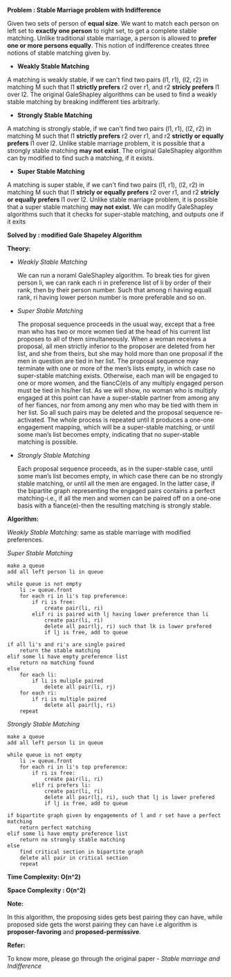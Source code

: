 **Problem : Stable Marriage problem with Indifference**

Given two sets of person of **equal size**. We want to match each person on left set to **exactly one person**
to right set, to get a complete stable matching. Unlike traditional stable marriage, a person is allowed to
**prefer one or more persons equally**. This notion of indifference creates three notions of stable matching
given by.
    
    
    
- **Weakly Stable Matching**
    
A matching is weakly stable, if we can't find two pairs (l1, r1), (l2, r2) in matching M such that l1 **strictly prefers**
r2 over r1, and r2 **stricly prefers** l1 over l2. The original GaleShapley algorithms can be used to find a
weakly stable matching by breaking indifferent ties arbitrarly.
    
    
    
- **Strongly Stable Matching**

A matching is strongly stable, if we can't find two pairs (l1, r1), (l2, r2) in matching M such that l1 **strictly prefers**
r2 over r1, and r2 **strictly or equally prefers** l1 over l2. Unlike stable marriage problem, it is possible that a strongly stable matching **may not exist**. 
The original GaleShapley algorithm can by modified to find such a matching, if it exists.
    
    
    
- **Super Stable Matching**

A matching is super stable, if we can't find two pairs (l1, r1), (l2, r2) in matching M such that l1 **stricly or equally
prefers** r2 over r1, and r2 **stricly or equally prefers** l1 over l2. Unlike stable marriage problem, it is possible
that a super stable matching **may not exist**.
We can modify GaleShapley algorithms such that it checks for super-stable matching, and outputs one if it exits
    
    
    
    
**Solved by : modified Gale Shapeley Algorithm**

  
  
**Theory:**

-   *Weakly Stable Matching*

    We can run a noraml GaleShapley algorithm. To break ties for given person li, we can rank each ri in preference list of
    li by order of their rank, then by their person number. Such that among ri having equall rank, ri having lower person number
    is more preferable and so on.
    
-   *Super Stable Matching*

    The proposal sequence proceeds in the usual way, except that a free man who has two or more women tied at the head of his current list proposes to all of them simultaneously. When a woman receives a proposal, all men strictly inferior to the proposer are deleted from her list, and she from theirs, but she may hold more than one proposal if the men in question are tied in her list. The proposal sequence may terminate with one or more of the men’s lists empty, in which case no super-stable matching exists. Otherwise, each man will be engaged to one or more women, and the fiancC(e)s of any multiply engaged person must be tied in his/her list. As we will show, no woman who is multiply engaged at this point can have a super-stable partner from among any of her fiances, nor from among any men who may be tied with them in her list. So all such pairs may be deleted and the proposal sequence re-activated. The whole process is repeated until it produces a one-one engagement mapping, which will be a super-stable matching, or until some man’s list becomes empty, indicating that no super-stable matching is possible.
    

-   *Strongly Stable Matching*

    Each proposal sequence proceeds, as in the super-stable case, until some man’s list becomes empty, in which case there can be no strongly stable matching, or until all the men are engaged. In the latter case, if the bipartite graph representing the engaged pairs contains a perfect matching-i.e., if all the men and women can be paired off on a one-one basis with a fiance(e)-then the resulting matching is strongly stable.

**Algorithm:**

*Weakly Stable Matching:*
same as stable marriage with modified preferences.

*Super Stable Matching*

    make a queue
    add all left person li in queue

    while queue is not empty
        li := queue.front
        for each ri in li's top preference:
            if ri is free:
                create pair(li, ri)
            elif ri is paired with lj having lower preference than li
                create pair(li, ri)
                delete all pair(lj, ri) such that lk is lower prefered
                if lj is free, add to queue
    
    if all li's and ri's are single paired
        return the stable matching
    elif some li have empty preference list
        return no matching found
    else
        for each li:
            if li is muliple paired
                delete all pair(li, rj)
        for each ri:
            if ri is multiple paired
                delete all pair(lj, ri)
        repeat


*Strongly Stable Matching*

    make a queue
    add all left person li in queue
    
    while queue is not empty
        li := queue.front
        for each ri in li's top preference:
            if ri is free:
                create pair(li, ri)
            elif ri prefers li:
                create pair(li, ri)
                delete all pair(lj, ri), such that lj is lower prefered
                if lj is free, add to queue
        
    if bipartite graph given by engagements of l and r set have a perfect matching
        return perfect matching
    elif some li have empty preference list
        return no strongly stable matching
    else
        find critical section in bipartite graph
        delete all pair in critical section
        repeat


**Time Complexity: O(n^2)**


**Space Complexity : O(n^2)**



**Note:**
    
In this algorithm, the proposing sides gets best pairing they can have, while proposed
side gets the worst pairing they can have i.e algorithm is **proposer-favoring** and **proposed-permissive**.
    
    
**Refer:**

To know more, please go through the original paper - *Stable marriage and Indifference*